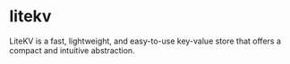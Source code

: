 # litekv
LiteKV is a fast, lightweight, and easy-to-use key-value store that offers a compact and intuitive abstraction.
